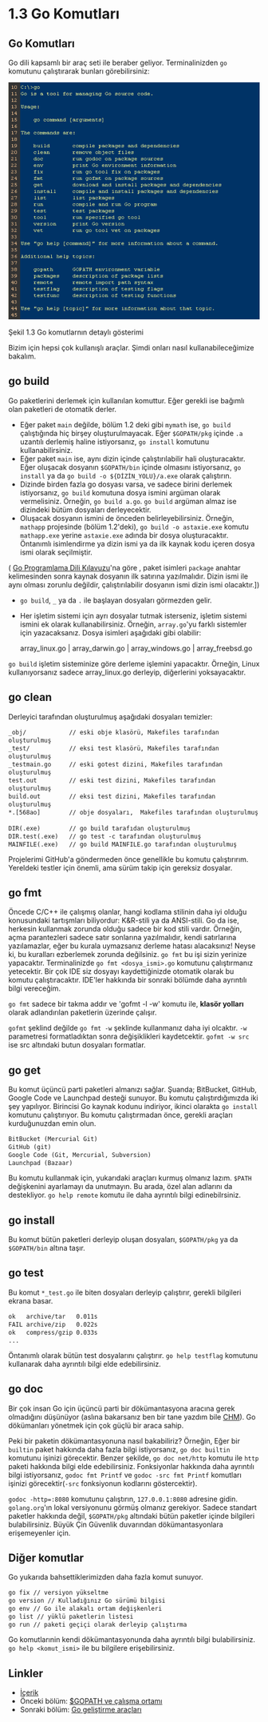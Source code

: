 # 1.3 Go Komutları

## Go Komutları

Go dili kapsamlı bir araç seti ile beraber geliyor. Terminalinizden `go` komutunu çalıştırarak bunları görebilirsiniz:

![](images/1.3.go.png?raw=true)

Şekil 1.3 Go komutlarnın detaylı gösterimi

Bizim için hepsi çok kullanışlı araçlar. Şimdi onları nasıl kullanabileceğimize bakalım.

## go build

Go paketlerini derlemek için kullanılan komuttur. Eğer gerekli ise bağımlı olan paketleri de otomatik derler.

- Eğer paket  `main` değilde,  bölüm 1.2 deki gibi `mymath` ise, `go build` çalıştığında hiç birşey oluşturulmayacak. Eğer `$GOPATH/pkg` içinde `.a` uzantılı derlemiş haline istiyorsanız,  `go install` komutunu kullanabilirsiniz.
- Eğer paket `main` ise, aynı dizin içinde çalıştırılabilir hali oluşturacaktır. Eğer oluşacak dosyanın `$GOPATH/bin` içinde olmasını istiyorsanız, `go install` ya da `go build -o ${DİZİN_YOLU}/a.exe` olarak çalıştırın.
- Dizinde birden fazla go dosyası varsa, ve sadece birini derlemek istiyorsanız, `go build` komutuna dosya ismini argüman olarak vermelisiniz. Örneğin, `go build a.go`. `go build` argüman almaz ise dizindeki bütüm dosyaları derleyecektir.
- Oluşacak dosyanın ismini de önceden belirleyebilirsiniz. Örneğin, `mathapp` projesinde (bölüm 1.2'deki),  `go build -o astaxie.exe` komutu `mathapp.exe` yerine `astaxie.exe` adında bir dosya oluşturacaktır. Öntanımlı isimlendirme ya dizin ismi ya da ilk kaynak kodu içeren dosya ismi olarak seçilmiştir.

( [Go Programlama  Dili Kılavuzu](https://golang.org/ref/spec)'na göre , paket isimleri  `package` anahtar kelimesinden sonra kaynak dosyanın ilk satırına yazılmalıdır. Dizin ismi ile aynı olması zorunlu değildir, çalıştırılabilir dosyanın ismi dizin ismi olacaktır.]) 

- `go build`, `_` ya da `.` ile başlayan dosyaları görmezden gelir.
- Her işletim sistemi için ayrı dosyalar tutmak isterseniz, işletim sistemi ismini ek olarak kullanabilirsiniz. Örneğin, `array.go`'yu farklı sistemler için yazacaksanız. Dosya isimleri aşağıdaki gibi olabilir:
	
	array_linux.go | array_darwin.go | array_windows.go | array_freebsd.go
	
`go build` işletim sisteminize göre derleme işlemini yapacaktır. Örneğin, Linux kullanıyorsanız sadece  array_linux.go derleyip, diğerlerini yoksayacaktır.

## go clean

Derleyici tarafından oluşturulmuş aşağıdaki  dosyaları temizler: 
	
	_obj/            // eski obje klasörü, Makefiles tarafından oluşturulmuş
	_test/           // eksi test klasörü, Makefiles tarafından oluşturulmuş
	_testmain.go     // eski gotest dizini, Makefiles tarafından oluşturulmuş
	test.out         // eski test dizini, Makefiles tarafından oluşturulmuş 
	build.out        // eksi test dizini, Makefiles tarafından oluşturulmuş 
	*.[568ao]        // obje dosyaları,  Makefiles tarafından oluşturulmuş 

	DIR(.exe)        // go build tarafıdan oluşturulmuş
	DIR.test(.exe)   // go test -c tarafından oluşturulmuş
	MAINFILE(.exe)   // go build MAINFILE.go tarafından oluşturulmuş
	
Projelerimi GitHub'a göndermeden önce genellikle bu komutu çalıştırırım. Yereldeki testler için önemli, ama sürüm takip için gereksiz dosyalar.

## go fmt

Öncede C/C++ ile çalışmış olanlar, hangi kodlama stilinin daha iyi olduğu konusundaki tartışmları biliyordur: K&R-stili ya da ANSI-stili. Go da ise, herkesin kullanmak zorunda olduğu  sadece bir kod stili vardır. Örneğin, açma parantezleri sadece satır sonlarına yazılmalıdır, kendi satırlarına yazılamazlar, eğer bu kurala uymazsanız derleme hatası alacaksınız! Neyse ki, bu kuralları ezberlemek zorunda değilsiniz. `go fmt` bu işi sizin yerinize yapacaktır. Terminalinizde `go fmt <dosya_ismi>.go` komutunu çalıştırmanız yetecektir. Bir çok IDE siz dosyayı kaydettiğinizde otomatik olarak bu komutu çalıştıracaktır. IDE'ler hakkında bir sonraki bölümde daha ayrıntılı bilgi vereceğim.


`go fmt` sadece bir takma addır ve 'gofmt -l -w' komutu ile, **klasör yolları** olarak adlandırılan paketlerin üzerinde çalışır. 

`gofmt` şeklind değilde  `go fmt -w` şeklinde kullanmanız daha iyi olcaktır. `-w` parametresi formatladıktan sonra değişiklikleri kaydetcektir. `gofmt -w src` ise src altındaki butun dosyaları formatlar.

## go get

Bu komut üçüncü parti paketleri almanızı sağlar. Şuanda; BitBucket, GitHub, Google Code ve Launchpad desteği sunuyor. Bu komutu çalıştırdığımızda iki şey yapılıyor. Birincisi Go kaynak kodunu indiriyor, ikinci olarakta `go install` komutunu çalıştırıyor. Bu komutu çalıştırmadan önce, gerekli araçları kurduğunuzdan emin olun.

	BitBucket (Mercurial Git)
	GitHub (git)
	Google Code (Git, Mercurial, Subversion)
	Launchpad (Bazaar)
	
Bu komutu kullanmak için, yukarıdaki araçları kurmuş olmanız lazım. `$PATH` değişkenini ayarlamayı da unutmayın. Bu arada, özel alan adlarını da destekliyor. `go help remote` komutu ile daha ayrıntılı bilgi edinebilrsiniz.

## go install

Bu komut bütün paketleri derleyip oluşan dosyaları, `$GOPATH/pkg` ya da  `$GOPATH/bin` altına taşır.

## go test

Bu komut  `*_test.go` ile biten dosyaları derleyip çalıştırır, gerekli bilgileri ekrana basar.

	ok   archive/tar   0.011s
	FAIL archive/zip   0.022s
	ok   compress/gzip 0.033s
	...
	
Öntanımlı olarak bütün test dosyalarını çalıştırır. `go help testflag` komutunu kullanarak daha ayrıntılı bilgi elde edebilirsiniz.

## go doc

Bir çok insan Go için üçüncü parti bir dökümantasyona aracına gerek olmadığını düşünüyor (aslına bakarsanız ben bir tane yazdım bile [CHM](https://github.com/astaxie/godoc)). Go dökümanları yönetmek için çok güçlü bir araca sahip.

Peki bir paketin dökümantasyonuna nasıl bakabiliriz? Örneğin, Eğer bir `builtin` paket hakkında daha fazla bilgi istiyorsanız, `go doc builtin` komutunu işinizi görecektir. Benzer şekilde, `go doc net/http` komutu ile  `http` paketi hakkında bilgi elde edebilirsiniz. Fonksiyonlar hakkında daha ayrıntılı bilgi istiyorsanız, `godoc fmt Printf` ve  `godoc -src fmt Printf` komutları işinizi görecektir(`-src` fonksiyonun kodlarını göstercektir).

`godoc -http=:8080` komutunu çalıştırın, `127.0.0.1:8080` adresine gidin. `golang.org`'ın lokal versiyonunu görmüş olmanız gerekiyor. Sadece standart paketler hakkında değil, `$GOPATH/pkg` altındaki bütün paketler içinde bilgileri bulabilirsiniz. Büyük Çin Güvenlik duvarından dökümantasyonlara erişemeyenler için.

## Diğer komutlar

Go yukarıda bahsettiklerimizden daha fazla komut sunuyor.

	go fix // versiyon yükseltme
	go version // Kulladığınız Go sürümü bilgisi
	go env // Go ile alakalı ortam değişkenleri
	go list // yüklü paketlerin listesi
	go run // paketi geçiçi olarak derleyip çalıştırma 
	
Go komutlarınin kendi dökümantasyonunda daha ayrıntılı bilgi bulabilirsiniz. `go help <komut_ismi>` ile bu bilgilere erişebilirsiniz.

## Linkler

- [İçerik](preface.md)
- Önceki bölüm: [$GOPATH ve çalışma ortamı](01.2.md)
- Sonraki bölüm: [Go geliştirme araçları](01.4.md)
